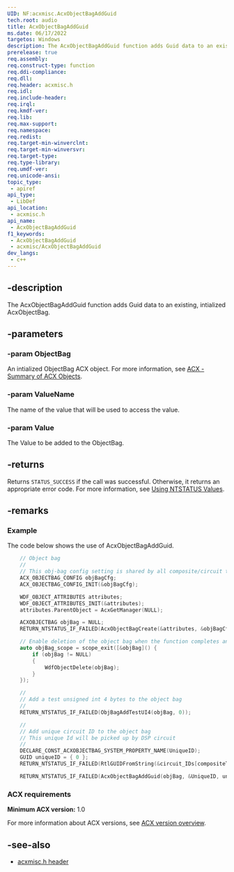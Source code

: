 ```yaml
---
UID: NF:acxmisc.AcxObjectBagAddGuid
tech.root: audio
title: AcxObjectBagAddGuid
ms.date: 06/17/2022
targetos: Windows
description: The AcxObjectBagAddGuid function adds Guid data to an existing, intialized AcxObjectBag. 
prerelease: true
req.assembly: 
req.construct-type: function
req.ddi-compliance: 
req.dll: 
req.header: acxmisc.h
req.idl: 
req.include-header: 
req.irql: 
req.kmdf-ver: 
req.lib: 
req.max-support: 
req.namespace: 
req.redist: 
req.target-min-winverclnt: 
req.target-min-winversvr: 
req.target-type: 
req.type-library: 
req.umdf-ver: 
req.unicode-ansi: 
topic_type:
 - apiref
api_type:
 - LibDef
api_location:
 - acxmisc.h
api_name:
 - AcxObjectBagAddGuid
f1_keywords:
 - AcxObjectBagAddGuid
 - acxmisc/AcxObjectBagAddGuid
dev_langs:
 - c++
---
```


## -description

The AcxObjectBagAddGuid function adds Guid data to an existing, intialized AcxObjectBag. 

## -parameters

### -param ObjectBag

An intialized ObjectBag ACX object. For more information, see [ACX - Summary of ACX Objects](/windows-hardware/drivers/audio/acx-summary-of-objects).

### -param ValueName

The name of the value that will be used to access the value.

### -param Value

The Value to be added to the ObjectBag.

## -returns

Returns `STATUS_SUCCESS` if the call was successful. Otherwise, it returns an appropriate error code. For more information, see [Using NTSTATUS Values](/windows-hardware/drivers/kernel/using-ntstatus-values).

## -remarks

### Example

The code below shows the use of AcxObjectBagAddGuid.

```cpp
    // Object bag
    //
    // This obj-bag config setting is shared by all composite/circuit templates.
    ACX_OBJECTBAG_CONFIG objBagCfg;
    ACX_OBJECTBAG_CONFIG_INIT(&objBagCfg);

    WDF_OBJECT_ATTRIBUTES attributes;
    WDF_OBJECT_ATTRIBUTES_INIT(&attributes);
    attributes.ParentObject = AcxGetManager(NULL);

    ACXOBJECTBAG objBag = NULL;
    RETURN_NTSTATUS_IF_FAILED(AcxObjectBagCreate(&attributes, &objBagCfg, &objBag));

    // Enable deletion of the object bag when the function completes and goes out of scope
    auto objBag_scope = scope_exit([&objBag]() {
        if (objBag != NULL)
        {
            WdfObjectDelete(objBag);
        }
    });

    //
    // Add a test unsigned int 4 bytes to the object bag
    //
    RETURN_NTSTATUS_IF_FAILED(ObjBagAddTestUI4(objBag, 0));

    //
    // Add unique circuit ID to the object bag
    // This unique Id will be picked up by DSP circuit
    //
    DECLARE_CONST_ACXOBJECTBAG_SYSTEM_PROPERTY_NAME(UniqueID);
    GUID uniqueID = { 0 };
    RETURN_NTSTATUS_IF_FAILED(RtlGUIDFromString(&circuit_IDs[compositeType], &uniqueID));

    RETURN_NTSTATUS_IF_FAILED(AcxObjectBagAddGuid(objBag, &UniqueID, uniqueID));
```

### ACX requirements

**Minimum ACX version:** 1.0

For more information about ACX versions, see [ACX version overview](/windows-hardware/drivers/audio/acx-version-overview).

## -see-also

- [acxmisc.h header](index.md)
